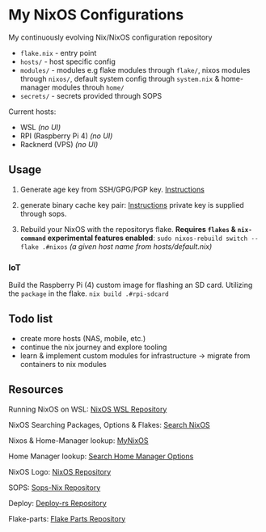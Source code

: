 # My NixOS Configurations

My continuously evolving Nix/NixOS configuration repository

- `flake.nix` - entry point
- `hosts/` - host specific config
- `modules/` - modules e.g flake modules through `flake/`, nixos modules through `nixos/`, default system config through `system.nix` & home-manager modules throuh `home/`
- `secrets/` - secrets provided through SOPS

Current hosts:

- WSL _(no UI)_
- RPI (Raspberry Pi 4) _(no UI)_
- Racknerd (VPS) _(no UI)_

## Usage

1. Generate age key from SSH/GPG/PGP key. [Instructions](https://github.com/Mic92/sops-nix#usage-example)

2. generate binary cache key pair: [Instructions](https://nixos.wiki/wiki/Binary_Cache)
   private key is supplied through sops.

3. Rebuild your NixOS with the repositorys flake.
   **Requires `flakes` & `nix-command` experimental features enabled**:
   `sudo nixos-rebuild switch --flake .#nixos` _(a given host name from hosts/default.nix)_

### IoT

Build the Raspberry Pi (4) custom image for flashing an SD card. Utilizing the `package` in the flake.
`nix build .#rpi-sdcard`

## Todo list

- create more hosts (NAS, mobile, etc.)
- continue the nix journey and explore tooling
- learn & implement custom modules for infrastructure -> migrate from containers to nix modules

## Resources

Running NixOS on WSL: [NixOS WSL Repository](https://github.com/nix-community/NixOS-WSL)

NixOS Searching Packages, Options & Flakes: [Search NixOS](https://search.nixos.org/packages)

Nixos & Home-Manager lookup: [MyNixOS](https://mynixos.com/)

Home Manager lookup: [Search Home Manager Options](https://mipmip.github.io/home-manager-option-search)

NixOS Logo: [NixOS Repository](https://github.com/NixOS/nixos-artwork/blob/master/logo/white.png)

SOPS: [Sops-Nix Repository](https://github.com/Mic92/sops-nix)

Deploy: [Deploy-rs Repository](https://github.com/serokell/deploy-rs)

Flake-parts: [Flake Parts Repository](https://flake.parts/)
